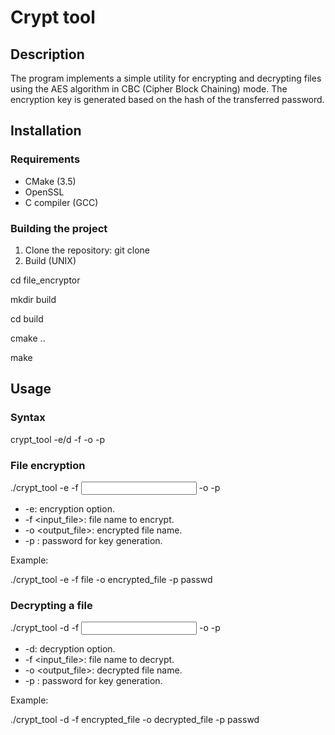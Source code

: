 # Crypt tool
## Description
The program implements a simple utility for encrypting and decrypting files using the AES algorithm in CBC (Cipher Block Chaining) mode. The encryption key is generated based on the hash of the transferred password.
## Installation
### Requirements
- CMake (3.5)
- OpenSSL
- C compiler (GCC)
### Building the project
1. Clone the repository:
git clone <URL>
2. Build (UNIX)
   
cd file_encryptor

mkdir build

cd build

cmake ..

make

## Usage
### Syntax
crypt_tool -e/d -f <filename> -o <filename> -p <password>
### File encryption
./crypt_tool -e -f <input file> -o <output file> -p <password>
- -e: encryption option.
- -f <input_file>: file name to encrypt.
- -o <output_file>: encrypted file name.
- -p <password>: password for key generation.

Example:

./crypt_tool -e -f file -o encrypted_file -p passwd

### Decrypting a file
./crypt_tool -d -f <input file> -o <output file> -p <password>
- -d: decryption option.
- -f <input_file>: file name to decrypt.
- -o <output_file>: decrypted file name.
- -p <password>: password for key generation.

Example:

./crypt_tool -d -f encrypted_file -o decrypted_file -p passwd
